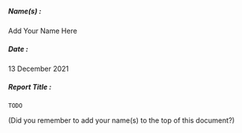 ##### Name(s) :
Add Your Name Here

##### Date :
13 December 2021

##### Report Title :

```
TODO
```



(Did you remember to add your name(s) to the top of this document?)
